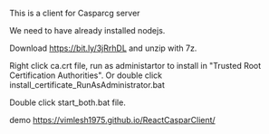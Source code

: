 This is a client for Casparcg server

We need to have already installed nodejs.

Download https://bit.ly/3jRrhDL and unzip with 7z.

Right click ca.crt file, run as administartor to install in "Trusted Root Certification Authorities". Or  double click install_certificate_RunAsAdministrator.bat


Double click start_both.bat file.

demo https://vimlesh1975.github.io/ReactCasparClient/
